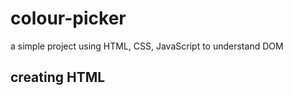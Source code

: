 # colour-picker
a simple project using HTML, CSS, JavaScript to understand DOM

## creating HTML

```

```
